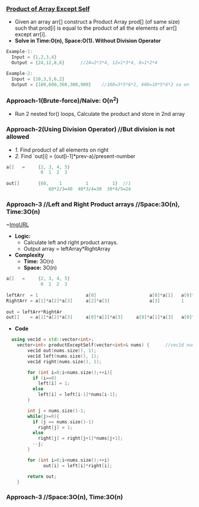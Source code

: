 ### [Product of Array Except Self](https://leetcode.com/problems/product-of-array-except-self)
- Given an array arr[] construct a Product Array prod[] (of same size) such that prod[i] is equal to the product of all the elements of arr[] except arr[i]. 
- **Solve in Time:O(n), Space:O(1). Without Division Operator**
```c
Example-1:
  Input = {1,2,3,4}
  Output = {24,12,8,6}      //24=2*3*4, 12=1*3*4, 8=1*2*4

Example-2:
  Input = {10,3,5,6,2}
  Output = {180,600,360,300,900}    //180=3*5*6*2, 600=10*5*6*2 so on
```
### Approach-1(Brute-force)/Naive: O(n<sup>2</sup>)
- Run 2 nested for() loops, Calculate the product and store in 2nd array

### Approach-2(Using Division Operator) //But division is not allowed
- *1.* Find product of all elements on right
- *2.* Find `out[i] = (out[i-1]*prev-a)/present-number
```c
a[]   =     {2, 3, 4, 5}
             0  1  2  3
             
out[]       {60,    1         1         1}  //1
                60*2/3=40  40*3/4=30  30*4/5=24
```

### Approach-3   //Left and Right Product arrays //Space:3O(n), Time:3O(n)
~[ImgURL](https://leetcode.com/problems/product-of-array-except-self/Figures/238/diag-1.png)
- **Logic:** 
  - Calculate left and right product arrays.
  - Output array = leftArray*RightArray
- **Complexity**
  - **Time:** 3O(n)
  - **Space:** 3O(n)        
```c
a[]   =     {2, 3, 4, 5}
             0  1  2  3
                                                                                    Time        Space
leftArr  = 1                  a[0]                    a[0]*a[1]   a[0]*a[1]*a[2]    //O(n)      O(n)
RightArr = a[1]*a[2]*a[3]     a[2]*a[3]               a[3]        1                 //O(n)      O(n)
                   
out = leftArr*RightAr                   
out[]    = a[1]*a[2]*a[3]     a[0]*a[2]*a[3]     a[0]*a[1]*a[3]   a[0]*a[1]*a[2]    //O(n)      O(n)
```
- **Code**
```c++
  using vec1d = std::vector<int>;
    vector<int> productExceptSelf(vector<int>& nums) {      //vec1d nums = {1,2,3,4};
        vec1d out(nums.size(), 1);
        vec1d left(nums.size(), 1);
        vec1d right(nums.size(), 1);

        for (int i=0;i<nums.size();++i){
          if (i==0)
            left[i] = 1;
          else
            left[i] = left[i-1]*nums[i-1];
        }

        int j = nums.size()-1;
        while(j>=0){
          if (j == nums.size()-1)
            right[j] = 1;
          else
            right[j] = right[j+1]*nums[j+1];
          --j;
        }

        for (int i=0;i<nums.size();++i)
              out[i] = left[i]*right[i];

        return out;
    }
```

### Approach-3    //Space:3O(n), Time:3O(n)
